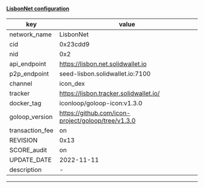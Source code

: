 #### [LisbonNet configuration](https://networkinfo.solidwallet.io/node_info/LisbonNet/default_configure.yml)
|key|value|
|---|---|
|network_name|LisbonNet|
|cid|0x23cdd9|
|nid|0x2|
|api_endpoint|https://lisbon.net.solidwallet.io|
|p2p_endpoint|seed-lisbon.solidwallet.io:7100|
|channel|icon_dex|
|tracker|https://lisbon.tracker.solidwallet.io/|
|docker_tag|iconloop/goloop-icon:v1.3.0|
|goloop_version|https://github.com/icon-project/goloop/tree/v1.3.0|
|transaction_fee|on|
|REVISION|0x13|
|SCORE_audit|on|
|UPDATE_DATE|2022-11-11|
|description|-|
---
